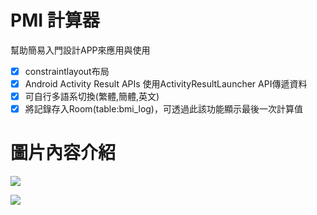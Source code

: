 # PMI 計算器
幫助簡易入門設計APP來應用與使用

- [x] constraintlayout布局
- [x] Android Activity Result APIs 使用ActivityResultLauncher API傳遞資料
- [x] 可自行多語系切換(繁體,簡體,英文)
- [x] 將記錄存入Room(table:bmi_log)，可透過此該功能顯示最後一次計算值

# 圖片內容介紹
![](https://i.imgur.com/hSuIc5K.jpg)

![](https://i.imgur.com/IKxjUt2.png)
